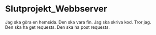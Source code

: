 # Slutprojekt_Webbserver
Jag ska göra en hemsida.
Den ska vara fin.
Jag ska skriva kod. Tror jag.
Den ska ha get requests.
Den ska ha post requests.
